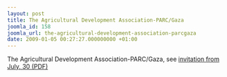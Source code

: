 ```yaml
---
layout: post
title: The Agricultural Development Association-PARC/Gaza
joomla_id: 158
joomla_url: the-agricultural-development-association-parcgaza
date: 2009-01-05 00:27:27.000000000 +01:00
---
```

The Agricultural Development Association-PARC/Gaza, see <a href="../uploads/image_gallery/invitation_letter_parc.pdf" target="_blank">invitation from July, 30 (PDF)</a>
